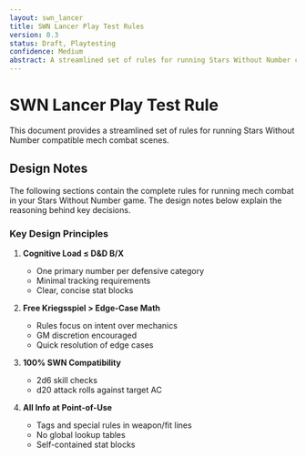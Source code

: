 ```yaml
---
layout: swn_lancer
title: SWN Lancer Play Test Rules
version: 0.3
status: Draft, Playtesting
confidence: Medium
abstract: A streamlined set of rules for running Stars Without Number compatible mech combat scenes, focusing on quick play and minimal tracking.
---
```


# SWN Lancer Play Test Rule

This document provides a streamlined set of rules for running Stars Without Number compatible mech combat scenes.

## Design Notes

The following sections contain the complete rules for running mech combat in your Stars Without Number game. The design notes below explain the reasoning behind key decisions.

### Key Design Principles

1. **Cognitive Load ≤ D&D B/X**
   - One primary number per defensive category
   - Minimal tracking requirements
   - Clear, concise stat blocks

2. **Free Kriegsspiel > Edge-Case Math**
   - Rules focus on intent over mechanics
   - GM discretion encouraged
   - Quick resolution of edge cases

3. **100% SWN Compatibility**
   - 2d6 skill checks
   - d20 attack rolls against target AC

4. **All Info at Point-of-Use**
   - Tags and special rules in weapon/fit lines
   - No global lookup tables
   - Self-contained stat blocks
